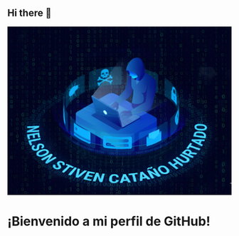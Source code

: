 ## Hi there 👋


<p align="center">
  <img src="logo.png" alt="Nelson Stiven Cataño Hurtado - CyberSecurity" width="600">
  <br>
  <h1>¡Bienvenido a mi perfil de GitHub!</h1>
</p>
<!--
**Guerrero77777/Guerrero77777** is a ✨ _special_ ✨ repository because its `README.md` (this file) appears on your GitHub profile.

Here are some ideas to get you started:

- 🔭 I’m currently working on ...
- 🌱 I’m currently learning ...
- 👯 I’m looking to collaborate on ...
- 🤔 I’m looking for help with ...
- 💬 Ask me about ...
- 📫 How to reach me: ...
- 😄 Pronouns: ...
- ⚡ Fun fact: ...
-->
